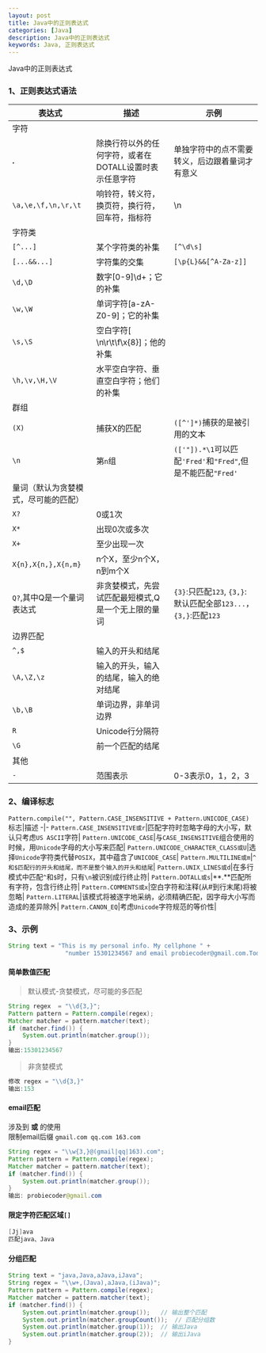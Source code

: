 ```yaml
---
layout: post
title: Java中的正则表达式
categories: [Java]
description: Java中的正则表达式
keywords: Java, 正则表达式
---
```

Java中的正则表达式

### 1、正则表达式语法
|表达式 |描述 | 示例|
-|-|-|
字符|
**.**|除换行符以外的任何字符，或者在DOTALL设置时表示任意字符|单独字符中的点不需要转义，后边跟着量词才有意义
`\a,\e,\f,\n,\r,\t`|响铃符，转义符，换页符，换行符，回车符，指标符|\n
字符类|
`[^...]`|某个字符类的补集|`[^\d\s]`
`[...&&...]`|字符集的交集|`[\p{L}&&[^A-Za-z]]`
`\d,\D`|数字[0-9]\d+；它的补集|
`\w,\W`|单词字符[a-zA-Z0-9]；它的补集|
`\s,\S`|空白字符[ \n\r\t\f\x{8}]；他的补集|
`\h,\v,\H,\V`|水平空白字符、垂直空白字符；他们的补集|
群组|
`(X)`|捕获X的匹配|`([^']*)`捕获的是被引用的文本
`\n`|第`n`组|`(['"]).*\1`可以匹配`'Fred'`和`"Fred"`,但是不能匹配`"Fred'`
量词（默认为贪婪模式，尽可能的匹配）|
`X?`|0或1次|
`X*`|出现0次或多次|
`X+`|至少出现一次|
`X{n},X{n,},X{n,m}`|n个X，至少n个X，n到m个X|
`Q?`,其中Q是一个量词表达式|非贪婪模式，先尝试匹配最短模式,Q是一个无上限的量词|`{3}`:只匹配`123`, `{3,}`:默认匹配全部`123...`，`{3,}`:匹配`123`
边界匹配|
`^,$`|输入的开头和结尾|
`\A,\Z,\z`|输入的开头，输入的结尾，输入的绝对结尾|
`\b,\B`|单词边界，非单词边界|
`R`|Unicode行分隔符|
`\G`|前一个匹配的结尾|
其他|
`-`|范围表示|0-3表示0，1，2，3

### 2、编译标志
`Pattern.compile("", Pattern.CASE_INSENSITIVE + Pattern.UNICODE_CASE)`
标志|描述
-|-
`Pattern.CASE_INSENSITIVE或r`|匹配字符时忽略字母的大小写，默认只考虑`US ASCII`字符|
`Pattern.UNICODE_CASE`|与`CASE_INSENSITIVE`组合使用的时候，用`Unicode`字母的大小写来匹配|
`Pattern.UNICODE_CHARACTER_CLASS或U`|选择`Unicode`字符类代替`POSIX`，其中蕴含了`UNICODE_CASE`|
`Pattern.MULTILINE或m`|`^和$匹配行的开头和结尾，而不是整个输入的开头和结尾`|
`Pattern.UNIX_LINES或d`|在多行模式中匹配`^`和`$`时，只有`\n`被识别成行终止符|
`Pattern.DOTALL或s`|**.**匹配所有字符，包含行终止符|
`Pattern.COMMENTS或x`|空白字符和注释(从#到行末尾)将被忽略|
`Pattern.LITERAL`|该模式将被逐字地采纳，必须精确匹配，因字母大小写而造成的差异除外|
`Pattern.CANON_EQ`|考虑`Unicode`字符规范的等价性|

### 3、示例
```java
String text = "This is my personal info. My cellphone " +
                "number 15301234567 and email probiecoder@gmail.com.Today i will learn regex";
```
#### 简单数值匹配
> 默认模式-贪婪模式，尽可能的多匹配
```java
String regex  = "\\d{3,}";
Pattern pattern = Pattern.compile(regex);
Matcher matcher = pattern.matcher(text);
if (matcher.find()) {
    System.out.println(matcher.group());
}
输出:15301234567
```
> 非贪婪模式
```java
修改 regex = "\\d{3,}"
输出:153
```

#### email匹配
涉及到 **或** 的使用  
限制email后缀 `gmail.com qq.com 163.com` 
```java
String regex = "\\w{3,}@(gmail|qq|163).com";
Pattern pattern = Pattern.compile(regex);
Matcher matcher = pattern.matcher(text);
if (matcher.find()) {
    System.out.println(matcher.group());
}
输出: probiecoder@gmail.com
```

#### 限定字符匹配区域`[]`
```java
[Jj]ava
匹配java、Java
```

#### 分组匹配
```java
String text = "java,Java,aJava,iJava";
String regex = "\\w+,(Java),aJava,(iJava)";
Pattern pattern = Pattern.compile(regex);
Matcher matcher = pattern.matcher(text);
if (matcher.find()) {
    System.out.println(matcher.group());   // 输出整个匹配
    System.out.println(matcher.groupCount());  // 匹配分组数
    System.out.println(matcher.group(1));  // 输出Java
    System.out.println(matcher.group(2));  // 输出iJava
}
```